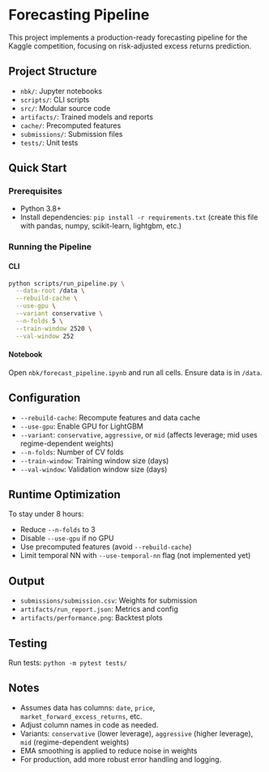 # Forecasting Pipeline

This project implements a production-ready forecasting pipeline for the Kaggle competition, focusing on risk-adjusted excess returns prediction.

## Project Structure

- `nbk/`: Jupyter notebooks
- `scripts/`: CLI scripts
- `src/`: Modular source code
- `artifacts/`: Trained models and reports
- `cache/`: Precomputed features
- `submissions/`: Submission files
- `tests/`: Unit tests

## Quick Start

### Prerequisites

- Python 3.8+
- Install dependencies: `pip install -r requirements.txt` (create this file with pandas, numpy, scikit-learn, lightgbm, etc.)

### Running the Pipeline

#### CLI

```bash
python scripts/run_pipeline.py \
  --data-root /data \
  --rebuild-cache \
  --use-gpu \
  --variant conservative \
  --n-folds 5 \
  --train-window 2520 \
  --val-window 252
```

#### Notebook

Open `nbk/forecast_pipeline.ipynb` and run all cells. Ensure data is in `/data`.

## Configuration

- `--rebuild-cache`: Recompute features and data cache
- `--use-gpu`: Enable GPU for LightGBM
- `--variant`: `conservative`, `aggressive`, or `mid` (affects leverage; mid uses regime-dependent weights)
- `--n-folds`: Number of CV folds
- `--train-window`: Training window size (days)
- `--val-window`: Validation window size (days)

## Runtime Optimization

To stay under 8 hours:

- Reduce `--n-folds` to 3
- Disable `--use-gpu` if no GPU
- Use precomputed features (avoid `--rebuild-cache`)
- Limit temporal NN with `--use-temporal-nn` flag (not implemented yet)

## Output

- `submissions/submission.csv`: Weights for submission
- `artifacts/run_report.json`: Metrics and config
- `artifacts/performance.png`: Backtest plots

## Testing

Run tests: `python -m pytest tests/`

## Notes

- Assumes data has columns: `date`, `price`, `market_forward_excess_returns`, etc.
- Adjust column names in code as needed.
- Variants: `conservative` (lower leverage), `aggressive` (higher leverage), `mid` (regime-dependent weights)
- EMA smoothing is applied to reduce noise in weights
- For production, add more robust error handling and logging.
